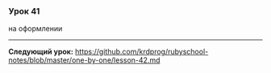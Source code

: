 ### Урок 41

на оформлении

---
**Следующий урок:**  https://github.com/krdprog/rubyschool-notes/blob/master/one-by-one/lesson-42.md